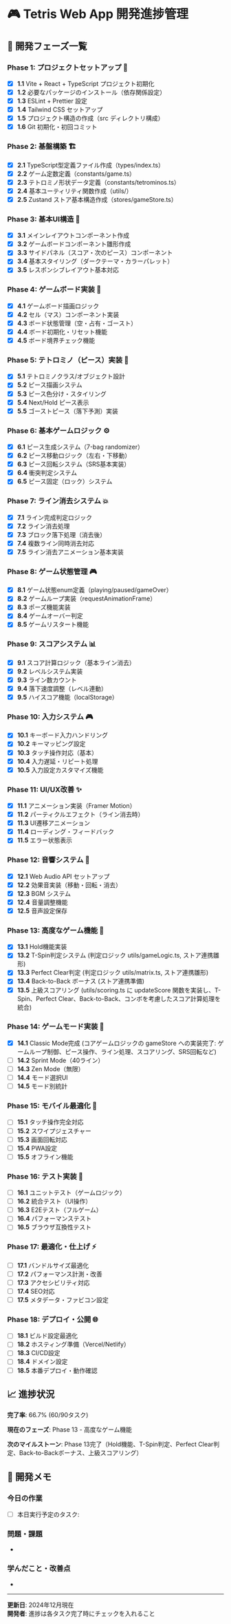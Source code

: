 # 🎮 Tetris Web App 開発進捗管理

## 📅 開発フェーズ一覧

### Phase 1: プロジェクトセットアップ 🚀

- [x] **1.1** Vite + React + TypeScript プロジェクト初期化
- [x] **1.2** 必要なパッケージのインストール（依存関係設定）
- [x] **1.3** ESLint + Prettier 設定
- [x] **1.4** Tailwind CSS セットアップ
- [x] **1.5** プロジェクト構造の作成（src ディレクトリ構成）
- [x] **1.6** Git 初期化・初回コミット

### Phase 2: 基盤構築 🏗️

- [x] **2.1** TypeScript型定義ファイル作成（types/index.ts）
- [x] **2.2** ゲーム定数定義（constants/game.ts）
- [x] **2.3** テトロミノ形状データ定義（constants/tetrominos.ts）
- [x] **2.4** 基本ユーティリティ関数作成（utils/）
- [x] **2.5** Zustand ストア基本構造作成（stores/gameStore.ts）

### Phase 3: 基本UI構造 🎨

- [x] **3.1** メインレイアウトコンポーネント作成
- [x] **3.2** ゲームボードコンポーネント雛形作成
- [x] **3.3** サイドパネル（スコア・次のピース）コンポーネント
- [x] **3.4** 基本スタイリング（ダークテーマ・カラーパレット）
- [x] **3.5** レスポンシブレイアウト基本対応

### Phase 4: ゲームボード実装 🎯

- [x] **4.1** ゲームボード描画ロジック
- [x] **4.2** セル（マス）コンポーネント実装
- [x] **4.3** ボード状態管理（空・占有・ゴースト）
- [x] **4.4** ボード初期化・リセット機能
- [x] **4.5** ボード境界チェック機能

### Phase 5: テトロミノ（ピース）実装 🧩

- [x] **5.1** テトロミノクラス/オブジェクト設計
- [x] **5.2** ピース描画システム
- [x] **5.3** ピース色分け・スタイリング
- [x] **5.4** Next/Hold ピース表示
- [x] **5.5** ゴーストピース（落下予測）実装

### Phase 6: 基本ゲームロジック ⚙️

- [x] **6.1** ピース生成システム（7-bag randomizer）
- [x] **6.2** ピース移動ロジック（左右・下移動）
- [x] **6.3** ピース回転システム（SRS基本実装）
- [x] **6.4** 衝突判定システム
- [x] **6.5** ピース固定（ロック）システム

### Phase 7: ライン消去システム 💥

- [x] **7.1** ライン完成判定ロジック
- [x] **7.2** ライン消去処理
- [x] **7.3** ブロック落下処理（消去後）
- [x] **7.4** 複数ライン同時消去対応
- [x] **7.5** ライン消去アニメーション基本実装

### Phase 8: ゲーム状態管理 🎮

- [x] **8.1** ゲーム状態enum定義（playing/paused/gameOver）
- [x] **8.2** ゲームループ実装（requestAnimationFrame）
- [x] **8.3** ポーズ機能実装
- [x] **8.4** ゲームオーバー判定
- [x] **8.5** ゲームリスタート機能

### Phase 9: スコアシステム 📊

- [x] **9.1** スコア計算ロジック（基本ライン消去）
- [x] **9.2** レベルシステム実装
- [x] **9.3** ライン数カウント
- [x] **9.4** 落下速度調整（レベル連動）
- [x] **9.5** ハイスコア機能（localStorage）

### Phase 10: 入力システム 🎮

- [x] **10.1** キーボード入力ハンドリング
- [x] **10.2** キーマッピング設定
- [x] **10.3** タッチ操作対応（基本）
- [x] **10.4** 入力遅延・リピート処理
- [x] **10.5** 入力設定カスタマイズ機能

### Phase 11: UI/UX改善 ✨

- [x] **11.1** アニメーション実装（Framer Motion）
- [x] **11.2** パーティクルエフェクト（ライン消去時）
- [x] **11.3** UI遷移アニメーション
- [x] **11.4** ローディング・フィードバック
- [x] **11.5** エラー状態表示

### Phase 12: 音響システム 🎵

- [x] **12.1** Web Audio API セットアップ
- [x] **12.2** 効果音実装（移動・回転・消去）
- [x] **12.3** BGM システム
- [x] **12.4** 音量調整機能
- [x] **12.5** 音声設定保存

### Phase 13: 高度なゲーム機能 🚀

- [x] **13.1** Hold機能実装
- [x] **13.2** T-Spin判定システム (判定ロジック utils/gameLogic.ts, ストア連携雛形)
- [x] **13.3** Perfect Clear判定 (判定ロジック utils/matrix.ts, ストア連携雛形)
- [x] **13.4** Back-to-Back ボーナス (ストア連携準備)
- [x] **13.5** 上級スコアリング (utils/scoring.ts に updateScore 関数を実装し、T-Spin、Perfect Clear、Back-to-Back、コンボを考慮したスコア計算処理を統合)

### Phase 14: ゲームモード実装 🎯

- [x] **14.1** Classic Mode完成 (コアゲームロジックの gameStore への実装完了: ゲームループ制御、ピース操作、ライン処理、スコアリング、SRS回転など)
- [ ] **14.2** Sprint Mode（40ライン）
- [ ] **14.3** Zen Mode（無限）
- [ ] **14.4** モード選択UI
- [ ] **14.5** モード別統計

### Phase 15: モバイル最適化 📱

- [ ] **15.1** タッチ操作完全対応
- [ ] **15.2** スワイプジェスチャー
- [ ] **15.3** 画面回転対応
- [ ] **15.4** PWA設定
- [ ] **15.5** オフライン機能

### Phase 16: テスト実装 🧪

- [ ] **16.1** ユニットテスト（ゲームロジック）
- [ ] **16.2** 統合テスト（UI操作）
- [ ] **16.3** E2Eテスト（フルゲーム）
- [ ] **16.4** パフォーマンステスト
- [ ] **16.5** ブラウザ互換性テスト

### Phase 17: 最適化・仕上げ ⚡

- [ ] **17.1** バンドルサイズ最適化
- [ ] **17.2** パフォーマンス計測・改善
- [ ] **17.3** アクセシビリティ対応
- [ ] **17.4** SEO対応
- [ ] **17.5** メタデータ・ファビコン設定

### Phase 18: デプロイ・公開 🌐

- [ ] **18.1** ビルド設定最適化
- [ ] **18.2** ホスティング準備（Vercel/Netlify）
- [ ] **18.3** CI/CD設定
- [ ] **18.4** ドメイン設定
- [ ] **18.5** 本番デプロイ・動作確認

## 📈 進捗状況

**完了率**: 66.7% (60/90タスク)

**現在のフェーズ**: Phase 13 - 高度なゲーム機能

**次のマイルストーン**: Phase 13完了（Hold機能、T-Spin判定、Perfect Clear判定、Back-to-Backボーナス、上級スコアリング）

## 📝 開発メモ

### 今日の作業

- [ ] 本日実行予定のタスク:

### 問題・課題

-

### 学んだこと・改善点

-

---

**更新日**: 2024年12月現在  
**開発者**: 進捗は各タスク完了時にチェックを入れること
